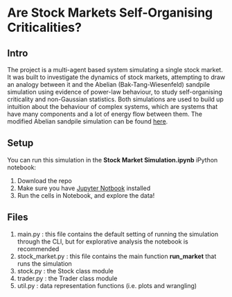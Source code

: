 # Are Stock Markets Self-Organising Criticalities?


## Intro

The project is a multi-agent based system simulating a single stock market. It was built to investigate the dynamics of stock markets, attempting to draw an analogy between it and the Abelian (Bak-Tang-Wiesenfeld) sandpile simulation using evidence of power-law behaviour, to study self-organising criticality and non-Gaussian statistics.  Both simulations are used to build up intuition about the behaviour of complex systems, which are systems that have many components and a lot of energy flow between them. The modified Abelian sandpile simulation can be found [here](https://github.com/NajlaAlariefy/BTW-Sandpile).


## Setup

You can run this simulation in the **Stock Market Simulation.ipynb** iPython notebook:   

1. Download the repo  
2. Make sure you have [Jupyter Notbook](https://jupyter.org/install) installed
3. Run the cells in Notebook, and explore the data!


## Files

1. main.py : this file contains the default setting of running the simulation through the CLI, but for explorative analysis the notebook is recommended
2. stock_market.py : this file contains the main function **run_market** that runs the simulation
3. stock.py : the Stock class module
4. trader.py : the Trader class module
5. util.py : data representation functions (i.e. plots and wrangling)
